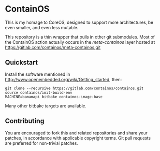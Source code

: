 ContainOS
=========

This is my homage to CoreOS, designed to support more architectures,
be even smaller, and even less mutable.

This repository is a thin wrapper that pulls in other git submodules.
Most of the ContainOS action actually occurs in the _meta-containos_
layer hosted at https://gitlab.com/containos/meta-containos.git

Quickstart
----------

Install the software mentioned in
http://www.openembedded.org/wiki/Getting_started, then:

```console
git clone --recursive https://gitlab.com/containos/containos.git
source containos/init-build-env
MACHINE=bananapi bitbake containos-image-base
```

Many other bitbake targets are available.

Contributing
------------

You are encouraged to fork this and related repositories and share
your patches, in accordance with applicable copyright terms.  Git pull
requests are preferred for non-trivial patches.
